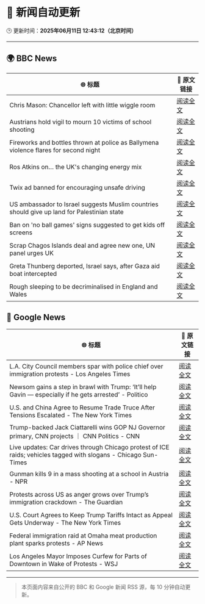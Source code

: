 # 🧠 新闻自动更新

🕒 更新时间：**2025年06月11日 12:43:12（北京时间）**

---

## 🌍 BBC News

| 🌐 标题 | 🔗 原文链接 |
|--------|-------------|
| Chris Mason: Chancellor left with little wiggle room | [阅读全文](https://www.bbc.com/news/articles/c9q0rd1x5l5o) |
| Austrians hold vigil to mourn 10 victims of school shooting | [阅读全文](https://www.bbc.com/news/articles/ced27g4e6xwo) |
| Fireworks and bottles thrown at police as Ballymena violence flares for second night | [阅读全文](https://www.bbc.com/news/articles/c0k3le25r8ro) |
| Ros Atkins on… the UK's changing energy mix | [阅读全文](https://www.bbc.com/news/videos/c5yxd7ry2n7o) |
| Twix ad banned for encouraging unsafe driving | [阅读全文](https://www.bbc.com/news/articles/c5y5ez8189lo) |
| US ambassador to Israel suggests Muslim countries should give up land for Palestinian state | [阅读全文](https://www.bbc.com/news/articles/cd628z2nwyvo) |
| Ban on 'no ball games' signs suggested to get kids off screens | [阅读全文](https://www.bbc.com/news/articles/c39xegx41xko) |
| Scrap Chagos Islands deal and agree new one, UN panel urges UK | [阅读全文](https://www.bbc.com/news/articles/cyvmz0q0335o) |
| Greta Thunberg deported, Israel says, after Gaza aid boat intercepted | [阅读全文](https://www.bbc.com/news/articles/c5y264x3nnno) |
| Rough sleeping to be decriminalised in England and Wales | [阅读全文](https://www.bbc.com/news/articles/czdyz848j0no) |

## 📰 Google News

| 🌐 标题 | 🔗 原文链接 |
|--------|-------------|
| L.A. City Council members spar with police chief over immigration protests - Los Angeles Times | [阅读全文](https://news.google.com/rss/articles/CBMiwgFBVV95cUxOZjExaWJscThtZ05PMTdfVEpFNDg2OWxDMXh0QlFmeW5yRWJtLWpDcTlDN3BxWm9HOFB2bTY4aVdpWTRkZXZ3TTJzNkxGRm1FWTdfMWlEMzE2SUpqZFk5MjIxbGtEMjQzd1RDSXQzNXlXNDZGNU1xSHJuVmE0WU1XUzVMazhLSUFyVVpyU3Qyd0V2aXNKcWczQzl0S0YxT1ZtWE5OYmlERHJGdVZRQ0xPS1l0UTM0clN2eV9FSzVORlVqZw?oc=5) |
| Newsom gains a step in brawl with Trump: ‘It’ll help Gavin — especially if he gets arrested’ - Politico | [阅读全文](https://news.google.com/rss/articles/CBMihgFBVV95cUxNX00wQXlFU1lNYnhJLXFKSFlfT25pcVhfZ2xlVzd4ZDJUUWl5dE9EaUYzbmJuRDBWV0draUlJcHBSZlBlc1U1NUI0b002eW5qQkl1ZHhGRzNWWXlUZTJyZjBOSE5rWFhMRzBQbE1vWnIyUkxLSGY3N1Q1cDM3MGxZaExULU9nUQ?oc=5) |
| U.S. and China Agree to Resume Trade Truce After Tensions Escalated - The New York Times | [阅读全文](https://news.google.com/rss/articles/CBMiggFBVV95cUxNTDd2ZGpVclo3VEVrb1pNUmU5M2ZWRVJzX3c5V0pHLVZQQTFJU3N5VjRXM0NGYktScDVSNU1IU1BxOTdRMU9PS3hNbEp3N1RhX002WGNVN2FyR2tGc2U3czRYclFycFMyV0NBZGowTlNITEFYNU84WWZqMVNoSUlNZll3?oc=5) |
| Trump-backed Jack Ciattarelli wins GOP NJ Governor primary, CNN projects ｜ CNN Politics - CNN | [阅读全文](https://news.google.com/rss/articles/CBMieEFVX3lxTFBQR2JsZVBjT1FnaU1uRFRKSHhOWG9MSlFiX21vcTRVclFmTl9mRmFtam56dHM4d0EzSnlBY05FSm5UQjdpSVdxVzFfT1E2ek1JeUNBM2ItTTA4MzlzYXotNVZkY0ljMzdkOWpPVVBzLURuTGxTUElhYw?oc=5) |
| Live updates: Car drives through Chicago protest of ICE raids; vehicles tagged with slogans - Chicago Sun-Times | [阅读全文](https://news.google.com/rss/articles/CBMidkFVX3lxTE5iQUZWSTRJZDNtTXZ4UjJndk04R1p6TXZJeTFiMlNkOEc1UmNUVDBhQWJKY2JNX244eU5zR0d1S012ZmZBY2ZZeUxtWlc4bGFqUHNVbUVaT3hpTUJ3MnE5SXRuRnk0SDI5dVJrdE5tT2RyOTdGYUE?oc=5) |
| Gunman kills 9 in a mass shooting at a school in Austria - NPR | [阅读全文](https://news.google.com/rss/articles/CBMiekFVX3lxTE8ybGdvbndyb2dpbDhSNVVsN1N1d2ZveVdaSW5OV01fbnpqMXkzdXlkWHNhaVAxWC1CelhodEJGODJheVRtNFRVVXowT2Uzd0owb2VsTEduem1hM2EtYUpWRXBMRGVkMi1oZTVXYTVaeDdmU1o1NzdMQnlR?oc=5) |
| Protests across US as anger grows over Trump’s immigration crackdown - The Guardian | [阅读全文](https://news.google.com/rss/articles/CBMigwFBVV95cUxOQWYyTkNRRElIeXRKNVJoS3FDOWZXdmdCRXRSU3AwUGNOSGlmU3l4WlMzdFFDOWRYTzc3NlFpaVJ5RWVsTFZUYjhVV2ZfeUc3bDhXLVZpb2czdExGbkdLV05kVllZaklrTDJiTXFJLWhaM3FBSTZzcVdlaDJmVC1lMmJ1bw?oc=5) |
| U.S. Court Agrees to Keep Trump Tariffs Intact as Appeal Gets Underway - The New York Times | [阅读全文](https://news.google.com/rss/articles/CBMiggFBVV95cUxQRHZPWEt3ZklBVGRmT1RDM2xjM3dXQUQxcVI2eVVpRWNNTGVKNHlwXzJaOE1KdHdlNUdTMkl4bVdjOGVKNUxzazVXMDdVTDJHN0hzQmlFN05wMTdHRkVMVE8tTElhWnpMcDE0Zkt4ZmtVelVHaFc2NVloZElKS0FGRC1n?oc=5) |
| Federal immigration raid at Omaha meat production plant sparks protests - AP News | [阅读全文](https://news.google.com/rss/articles/CBMinwFBVV95cUxQRmk2YkozLWhZaTNsQ3VFanJTeERuMzEwOHZoUzY5cWFqSm15TW9HLXBoU1pfMllCdDYtMFpXblEzcDBhNDZmeHdVbUFEdDZJMl9JTVlHYkpaencxVXZvT2l4Sl9xYndUUXVtZXNxOFQ4N1hmaWRBZGpKMHVncWZ0RDN1aUt0YzRSdDFmeGw5cncwdWFyakUyZmZyTHdJcFE?oc=5) |
| Los Angeles Mayor Imposes Curfew for Parts of Downtown in Wake of Protests - WSJ | [阅读全文](https://news.google.com/rss/articles/CBMimwFBVV95cUxNaElBZWg3dU5qWmxXY0ViNGhObHRqaGxGUklPUHZITDZ2cmRhSVRBeWVqclU4NkxGaHVQQWNYaFVMVXQtckNqSkk4MXBVYzZXbHkyMGRST0JzM19LM1FEcVc2TmNlMm5BNm9DTk5qMFRyLUM4MHBNTHBMRXFIVXZRZnlHd1dUTzNiaTE5QjlfdmRmNG0tdV9JVEtKQQ?oc=5) |

---
> 本页面内容来自公开的 BBC 和 Google 新闻 RSS 源，每 10 分钟自动更新。